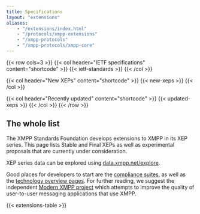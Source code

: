 ```yaml
---
title: Specifications
layout: "extensions"
aliases:
    - "/extensions/index.html"
    - "/protocols/xmpp-extensions"
    - "/xmpp-protocols"
    - "/xmpp-protocols/xmpp-core"
---
```


{{< row cols=3 >}}
{{< col header="IETF specifications" content="shortcode" >}}
{{< ietf-standards >}}
{{< /col >}}

{{< col header="New XEPs" content="shortcode" >}}
{{< new-xeps >}}
{{< /col >}}

{{< col header="Recently updated" content="shortcode" >}}
{{< updated-xeps >}}
{{< /col >}}
{{< /row >}}

## The whole list

The XMPP Standards Foundation develops extensions to XMPP in its XEP series. This page lists Stable and Final XEPs as well as experimental proposals that are currently under consideration.

XEP series data can be explored using [data.xmpp.net/explore](https://data.xmpp.net/explore/).

Good places for developers to start are the [compliance suites](https://xmpp.org/about/compliance-suites-current), as well as the [technology overview pages](https://xmpp.org/about-xmpp/technology-overview/). For further reading, we suggest the independent [Modern XMPP project](https://docs.modernxmpp.org/) which attempts to improve the quality of user-to-user messaging applications that use XMPP.

{{< extensions-table >}}
